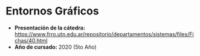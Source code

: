 # Entornos Gráficos
- **Presentación de la cátedra:** https://www.frro.utn.edu.ar/repositorio/departamentos/sistemas/files/Fichas/40.html
- **Año de cursado:** 2020 (5to Año)
